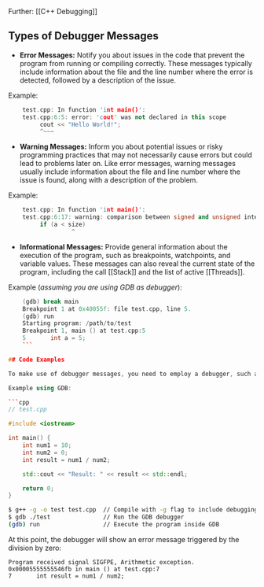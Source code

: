 Further: [[C++ Debugging]]

## Types of Debugger Messages

- **Error Messages:** Notify you about issues in the code that prevent the program from running or compiling correctly. These messages typically include information about the file and the line number where the error is detected, followed by a description of the issue.

Example:

```cpp
    test.cpp: In function 'int main()':
    test.cpp:6:5: error: 'cout' was not declared in this scope
         cout << "Hello World!";
         ^~~~
```

- **Warning Messages:** Inform you about potential issues or risky programming practices that may not necessarily cause errors but could lead to problems later on. Like error messages, warning messages usually include information about the file and line number where the issue is found, along with a description of the problem.

Example:
   
```cpp
    test.cpp: In function 'int main()':
    test.cpp:6:17: warning: comparison between signed and unsigned integer expressions [-Wsign-compare]
         if (a < size)
                  ^
```

- **Informational Messages:** Provide general information about the execution of the program, such as breakpoints, watchpoints, and variable values. These messages can also reveal the current state of the program, including the call [[Stack]] and the list of active [[Threads]].

Example (_assuming you are using GDB as debugger_):

```cpp
    (gdb) break main
    Breakpoint 1 at 0x40055f: file test.cpp, line 5.
    (gdb) run
    Starting program: /path/to/test
    Breakpoint 1, main () at test.cpp:5
    5       int a = 5;
    ```

## Code Examples

To make use of debugger messages, you need to employ a debugger, such as GDB or Visual Studio Debugger, and include specific flags during the compilation process.

Example using GDB:

```cpp
// test.cpp

#include <iostream>

int main() {
    int num1 = 10;
    int num2 = 0;
    int result = num1 / num2;

    std::cout << "Result: " << result << std::endl;

    return 0;
}
```

```bash
$ g++ -g -o test test.cpp  // Compile with -g flag to include debugging information
$ gdb ./test               // Run the GDB debugger
(gdb) run                  // Execute the program inside GDB
```

At this point, the debugger will show an error message triggered by the division by zero:

```
Program received signal SIGFPE, Arithmetic exception.
0x00005555555546fb in main () at test.cpp:7
7       int result = num1 / num2;
```